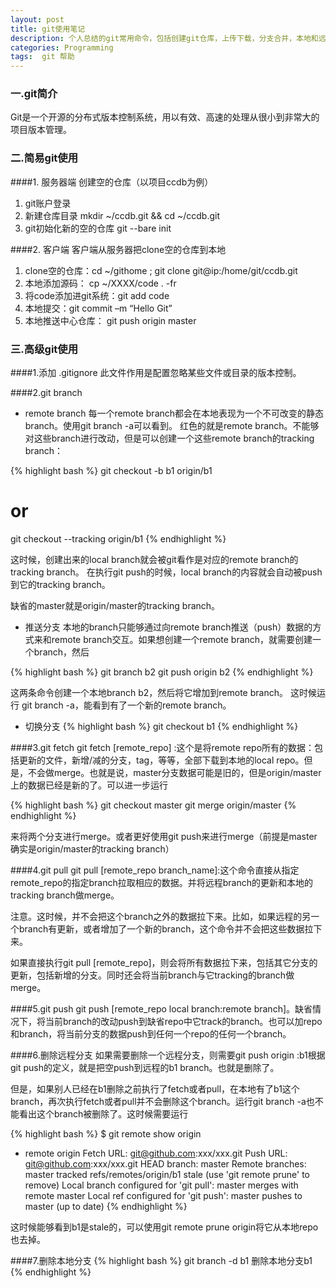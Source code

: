 ```yaml
---
layout: post
title: git使用笔记
description: 个人总结的git常用命令，包括创建git仓库，上传下载，分支合并，本地和远程操作等，不定期更新。
categories: Programming
tags:  git 帮助
---
```


### 一.git简介
Git是一个开源的分布式版本控制系统，用以有效、高速的处理从很小到非常大的项目版本管理。

### 二.简易git使用
####1. 服务器端
创建空的仓库（以项目ccdb为例）

1. git账户登录
2. 新建仓库目录 mkdir ~/ccdb.git && cd ~/ccdb.git
3. git初始化新的空的仓库 git --bare init

####2. 客户端
客户端从服务器把clone空的仓库到本地

1. clone空的仓库：cd ~/githome ; git clone git@ip:/home/git/ccdb.git 
2. 本地添加源码： cp ~/XXXX/code . -fr
3. 将code添加进git系统：git add code
4. 本地提交：git commit –m “Hello Git”
5. 本地推送中心仓库： git push origin master 

### 三.高级git使用
####1.添加 .gitignore
此文件作用是配置忽略某些文件或目录的版本控制。

####2.git branch
+ remote branch
每一个remote branch都会在本地表现为一个不可改变的静态branch。使用git branch -a可以看到。
红色的就是remote branch。不能够对这些branch进行改动，但是可以创建一个这些remote branch的tracking branch：

{% highlight bash %}
git checkout -b b1 origin/b1
# or
git checkout --tracking origin/b1
{% endhighlight %}

这时候，创建出来的local branch就会被git看作是对应的remote branch的tracking branch。
在执行git push的时候，local branch的内容就会自动被push到它的tracking branch。

缺省的master就是origin/master的tracking branch。

+ 推送分支
本地的branch只能够通过向remote branch推送（push）数据的方式来和remote branch交互。如果想创建一个remote branch，就需要创建一个branch，然后

{% highlight bash %}
git branch b2
git push origin b2
{% endhighlight %}

这两条命令创建一个本地branch b2，然后将它增加到remote branch。
这时候运行 git branch -a，能看到有了一个新的remote branch。

+ 切换分支
{% highlight bash %}
git checkout b1
{% endhighlight %}

####3.git fetch
git fetch [remote_repo] :这个是将remote repo所有的数据：包括更新的文件，新增/减的分支，tag，等等，全部下载到本地的local repo。但是，不会做merge。也就是说，master分支数据可能是旧的，但是origin/master上的数据已经是新的了。可以进一步运行

{% highlight bash %}
git checkout master
git merge origin/master
{% endhighlight %}

来将两个分支进行merge。或者更好使用git push来进行merge（前提是master确实是origin/master的tracking branch）

####4.git pull
git pull [remote_repo branch_name]:这个命令直接从指定remote_repo的指定branch拉取相应的数据。并将远程branch的更新和本地的tracking branch做merge。

注意。这时候，并不会把这个branch之外的数据拉下来。比如，如果远程的另一个branch有更新，或者增加了一个新的branch，这个命令并不会把这些数据拉下来。

如果直接执行git pull [remote_repo]，则会将所有数据拉下来，包括其它分支的更新，包括新增的分支。同时还会将当前branch与它tracking的branch做merge。

####5.git push
git push [remote_repo local branch:remote branch]。缺省情况下，将当前branch的改动push到缺省repo中它track的branch。也可以加repo和branch，将当前分支的数据push到任何一个repo的任何一个branch。

####6.删除远程分支
如果需要删除一个远程分支，则需要git push origin :b1根据 git push的定义，就是把空push到远程的b1 branch。也就是删除了。

但是，如果别人已经在b1删除之前执行了fetch或者pull，在本地有了b1这个branch，再次执行fetch或者pull并不会删除这个branch。运行git branch -a也不能看出这个branch被删除了。这时候需要运行

{% highlight bash %}
$ git remote show origin
* remote origin
  Fetch URL: git@github.com:xxx/xxx.git
  Push  URL: git@github.com:xxx/xxx.git
  HEAD branch: master
  Remote branches:
    master                 tracked
    refs/remotes/origin/b1 stale (use 'git remote prune' to remove)
  Local branch configured for 'git pull':
    master merges with remote master
  Local ref configured for 'git push':
    master pushes to master (up to date)
{% endhighlight %}

这时候能够看到b1是stale的，可以使用git remote prune origin将它从本地repo也去掉。

####7.删除本地分支
{% highlight bash %}
git branch -d b1  删除本地分支b1
{% endhighlight %}
